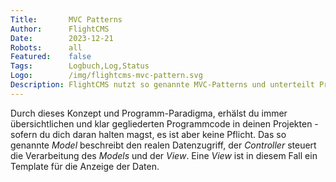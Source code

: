 ```yaml
---
Title:       MVC Patterns
Author:      FlightCMS
Date:        2023-12-21
Robots:      all
Featured:	 false
Tags:        Logbuch,Log,Status
Logo:        /img/flightcms-mvc-pattern.svg
Description: FlightCMS nutzt so genannte MVC-Patterns und unterteilt Programme in die Funktionsgruppen <em>Model</em>, <em>View</em> und <em>Controller</em>, um die Übersicht des Projektes zu verbessern.
---
```

 Durch dieses Konzept und Programm-Paradigma, erhälst du immer übersichtlichen und klar gegliederten Programmcode in deinen Projekten - sofern du dich daran halten magst, es ist aber keine Pflicht. Das so genannte <em>Model</em> beschreibt den realen Datenzugriff, der <em>Controller</em> steuert die Verarbeitung des <em>Models</em> und der <em>View</em>. Eine <em>View</em> ist in diesem Fall ein Template für die Anzeige der Daten.